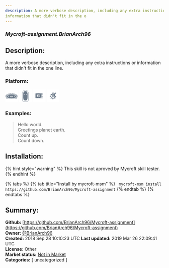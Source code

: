 ```yaml
---
description: A more verbose description, including any extra instructions or
information that didn't fit in the o
---
```


### _Mycroft-assignment.BrianArch96_  
## Description:  
A more verbose description, including any extra instructions or
information that didn't fit in the one line.  
  
### Platform:  
 ![Mark I](../.gitbook/assets/mark-1-icon.png)  ![Mark II](../.gitbook/assets/mark-2-icon.png)  ![Picroft](../.gitbook/assets/picroft-icon.png)  ![plasmoid](../.gitbook/assets/kde.png)   
### Examples:  
> Hello world.  
> Greetings planet earth.  
> Count up.  
> Count down.  
  
## Installation:  
{% hint style="warning" %}
This skill is not aproved by Mycroft skill tester.
{% endhint %}
    
{% tabs %}
{% tab title="Install by mycroft-msm" %}
``` mycroft-msm install https://github.com/BrianArch96/Mycroft-assignment```
{% endtab %}
  {% endtabs %}
    
## Summary:  
**Github:** [https://github.com/BrianArch96/Mycroft-assignment](https://github.com/BrianArch96/Mycroft-assignment)  
**Owner:** [@BrianArch96](https://github.com/BrianArch96)  
**Created:** 2018 Sep 28 10:10:23 UTC  **Last updated:** 2019 Mar 26 22:09:41 UTC  
**License:** Other  
**Market status:** [Not in Market](https://market.mycroft.ai/skill/)  
**Categories:** [ uncategorized ]   
